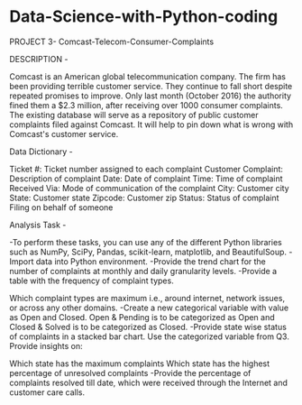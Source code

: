 # Data-Science-with-Python-coding

PROJECT 3- Comcast-Telecom-Consumer-Complaints

DESCRIPTION -

 Comcast is an American global telecommunication company. The firm has been providing terrible customer service. They continue to fall short despite
 repeated promises to improve. Only last month (October 2016) the authority fined them a $2.3 million, after receiving over 1000 consumer complaints. The
 existing database will serve as a repository of public customer complaints filed against Comcast. It will help to pin down what is wrong with Comcast's
 customer service.

Data Dictionary -

 Ticket #: Ticket number assigned to each complaint
 Customer Complaint: Description of complaint
 Date: Date of complaint
 Time: Time of complaint
 Received Via: Mode of communication of the complaint
 City: Customer city
 State: Customer state
 Zipcode: Customer zip
 Status: Status of complaint
 Filing on behalf of someone

Analysis Task -

 -To perform these tasks, you can use any of the different Python libraries such as NumPy, SciPy, Pandas, scikit-learn, matplotlib, and BeautifulSoup.
 -Import data into Python environment.
 -Provide the trend chart for the number of complaints at monthly and daily granularity levels.
 -Provide a table with the frequency of complaint types.

Which complaint types are maximum i.e., around internet, network issues, or across any other domains.
 -Create a new categorical variable with value as Open and Closed. Open & Pending is to be categorized as Open and Closed & Solved is to be
  categorized as Closed.
 -Provide state wise status of complaints in a stacked bar chart. Use the categorized variable from Q3. Provide insights on:
 
Which state has the maximum complaints Which state has the highest percentage of unresolved complaints
 -Provide the percentage of complaints resolved till date, which were received through the Internet and customer care calls.
